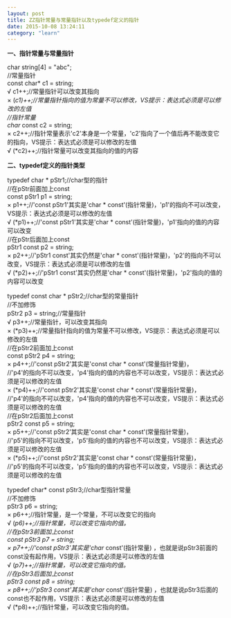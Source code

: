 ```yaml
---
layout: post
title: ZZ指针常量与常量指针以及typedef定义的指针
date: 2015-10-08 13:24:11
category: "learn"
---
```


__一、指针常量与常量指针__

char string[4] = "abc";  
//常量指针  
const char* c1 = string;  
√ c1++;//常量指针可以改变其指向  
× (*c1)++;//常量指针指向的值为常量不可以修改，VS提示：表达式必须是可以修改的左值  
//指针常量  
char* const c2 = string;  
× c2++;//指针常量表示'c2'本身是一个常量，'c2'指向了一个值后再不能改变它的指向，VS提示：表达式必须是可以修改的左值  
√ (*c2)++;//指针常量可以改变其指向的值的内容  


__二、typedef定义的指针类型__

typedef char * pStr1;//char型的指针  
//在pStr前面加上const  
const pStr1 p1 = string;  
× p1++;//'const pStr1'其实是'char * const'(指针常量)，'p1'的指向不可以改变，VS提示：表达式必须是可以修改的左值  
√ (*p1)++;//'const pStr1'其实是'char * const'(指针常量)，'p1'指向的值的内容可以改变  
//在pStr后面加上const  
pStr1 const p2 = string;  
× p2++;//'pStr1 const'其实仍然是'char * const'(指针常量)，'p2'的指向不可以改变，VS提示：表达式必须是可以修改的左值  
√ (*p2)++;//'pStr1 const'其实仍然是'char * const'(指针常量)，'p2'指向的值的内容可以改变  


typedef const char * pStr2;//char型的常量指针  
//不加修饰  
pStr2  p3 = string;//常量指针  
√ p3++;//常量指针，可以改变其指向  
× (*p3)++;//常量指针指向的值为常量不可以修改，VS提示：表达式必须是可以修改的左值  
//在pStr2前面加上const  
const pStr2 p4 = string;  
× p4++;//'const pStr2'其实是'const char * const'(常量指针常量)，  
//'p4'的指向不可以改变，'p4'指向的值的内容也不可以改变，VS提示：表达式必须是可以修改的左值  
× (*p4)++;//'const pStr2'其实是'const char * const'(常量指针常量)，  
//'p4'的指向不可以改变，'p4'指向的值的内容也不可以改变，VS提示：表达式必须是可以修改的左值  
//在pStr2后面加上const  
pStr2 const p5 = string;  
× p5++;//'const pStr2'其实是'const char * const'(常量指针常量)，  
//'p5'的指向不可以改变，'p5'指向的值的内容也不可以改变，VS提示：表达式必须是可以修改的左值  
× (*p5)++;//'const pStr2'其实是'const char * const'(常量指针常量)，  
//'p5'的指向不可以改变，'p5'指向的值的内容也不可以改变，VS提示：表达式必须是可以修改的左值  


typedef char* const pStr3;//char型指针常量  
//不加修饰  
pStr3 p6 = string;  
× p6++;//指针常量，是一个常量，不可以改变它的指向  
√ (*p6)++;//指针常量，可以改变它指向的值。  
//在pStr3前面加上const  
const pStr3 p7 = string;  
× p7++;//‘const pStr3'其实是'char* const'(指针常量)  ，也就是说pStr3前面的const没有起作用，VS提示：表达式必须是可以修改的左值  
√ (*p7)++;//指针常量，可以改变它指向的值。  
//在pStr3后面加上const  
pStr3 const p8 = string;  
× p8++;//‘pStr3 const'其实是'char* const'(指针常量)  ，也就是说pStr3后面的const也不起作用，VS提示：表达式必须是可以修改的左值  
√ (*p8)++;//指针常量，可以改变它指向的值。  
